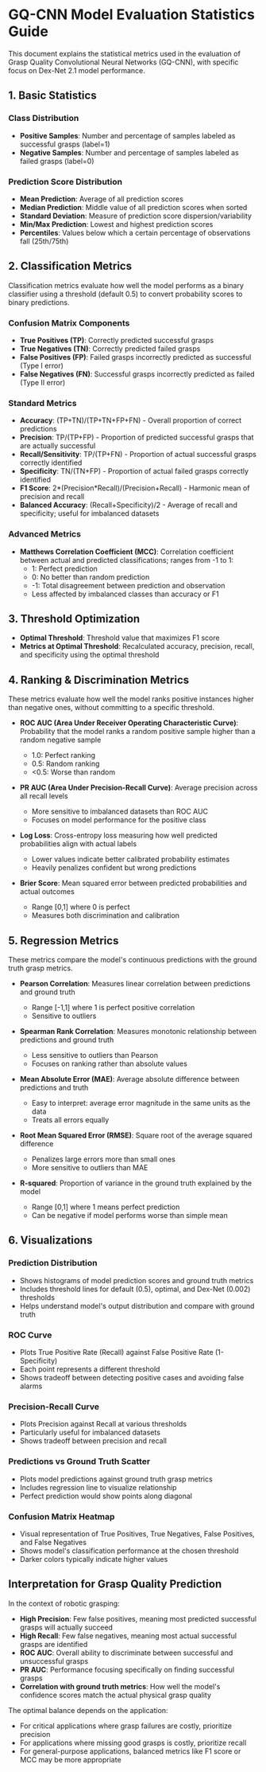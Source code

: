 # GQ-CNN Model Evaluation Statistics Guide

This document explains the statistical metrics used in the evaluation of Grasp Quality Convolutional Neural Networks (GQ-CNN), with specific focus on Dex-Net 2.1 model performance.

## 1. Basic Statistics

### Class Distribution
- **Positive Samples**: Number and percentage of samples labeled as successful grasps (label=1)
- **Negative Samples**: Number and percentage of samples labeled as failed grasps (label=0)

### Prediction Score Distribution
- **Mean Prediction**: Average of all prediction scores
- **Median Prediction**: Middle value of all prediction scores when sorted
- **Standard Deviation**: Measure of prediction score dispersion/variability
- **Min/Max Prediction**: Lowest and highest prediction scores
- **Percentiles**: Values below which a certain percentage of observations fall (25th/75th)

## 2. Classification Metrics

Classification metrics evaluate how well the model performs as a binary classifier using a threshold (default 0.5) to convert probability scores to binary predictions.

### Confusion Matrix Components
- **True Positives (TP)**: Correctly predicted successful grasps
- **True Negatives (TN)**: Correctly predicted failed grasps
- **False Positives (FP)**: Failed grasps incorrectly predicted as successful (Type I error)
- **False Negatives (FN)**: Successful grasps incorrectly predicted as failed (Type II error)

### Standard Metrics
- **Accuracy**: (TP+TN)/(TP+TN+FP+FN) - Overall proportion of correct predictions
- **Precision**: TP/(TP+FP) - Proportion of predicted successful grasps that are actually successful
- **Recall/Sensitivity**: TP/(TP+FN) - Proportion of actual successful grasps correctly identified
- **Specificity**: TN/(TN+FP) - Proportion of actual failed grasps correctly identified
- **F1 Score**: 2*(Precision*Recall)/(Precision+Recall) - Harmonic mean of precision and recall
- **Balanced Accuracy**: (Recall+Specificity)/2 - Average of recall and specificity; useful for imbalanced datasets

### Advanced Metrics
- **Matthews Correlation Coefficient (MCC)**: Correlation coefficient between actual and predicted classifications; ranges from -1 to 1:
  - 1: Perfect prediction
  - 0: No better than random prediction
  - -1: Total disagreement between prediction and observation
  - Less affected by imbalanced classes than accuracy or F1

## 3. Threshold Optimization

- **Optimal Threshold**: Threshold value that maximizes F1 score
- **Metrics at Optimal Threshold**: Recalculated accuracy, precision, recall, and specificity using the optimal threshold

## 4. Ranking & Discrimination Metrics

These metrics evaluate how well the model ranks positive instances higher than negative ones, without committing to a specific threshold.

- **ROC AUC (Area Under Receiver Operating Characteristic Curve)**: Probability that the model ranks a random positive sample higher than a random negative sample
  - 1.0: Perfect ranking
  - 0.5: Random ranking
  - <0.5: Worse than random

- **PR AUC (Area Under Precision-Recall Curve)**: Average precision across all recall levels
  - More sensitive to imbalanced datasets than ROC AUC
  - Focuses on model performance for the positive class

- **Log Loss**: Cross-entropy loss measuring how well predicted probabilities align with actual labels
  - Lower values indicate better calibrated probability estimates
  - Heavily penalizes confident but wrong predictions

- **Brier Score**: Mean squared error between predicted probabilities and actual outcomes
  - Range [0,1] where 0 is perfect
  - Measures both discrimination and calibration

## 5. Regression Metrics

These metrics compare the model's continuous predictions with the ground truth grasp metrics.

- **Pearson Correlation**: Measures linear correlation between predictions and ground truth
  - Range [-1,1] where 1 is perfect positive correlation
  - Sensitive to outliers

- **Spearman Rank Correlation**: Measures monotonic relationship between predictions and ground truth
  - Less sensitive to outliers than Pearson
  - Focuses on ranking rather than absolute values

- **Mean Absolute Error (MAE)**: Average absolute difference between predictions and truth
  - Easy to interpret: average error magnitude in the same units as the data
  - Treats all errors equally

- **Root Mean Squared Error (RMSE)**: Square root of the average squared difference
  - Penalizes large errors more than small ones
  - More sensitive to outliers than MAE

- **R-squared**: Proportion of variance in the ground truth explained by the model
  - Range [0,1] where 1 means perfect prediction
  - Can be negative if model performs worse than simple mean

## 6. Visualizations

### Prediction Distribution
- Shows histograms of model prediction scores and ground truth metrics
- Includes threshold lines for default (0.5), optimal, and Dex-Net (0.002) thresholds
- Helps understand model's output distribution and compare with ground truth

### ROC Curve
- Plots True Positive Rate (Recall) against False Positive Rate (1-Specificity)
- Each point represents a different threshold
- Shows tradeoff between detecting positive cases and avoiding false alarms

### Precision-Recall Curve
- Plots Precision against Recall at various thresholds
- Particularly useful for imbalanced datasets
- Shows tradeoff between precision and recall

### Predictions vs Ground Truth Scatter
- Plots model predictions against ground truth grasp metrics
- Includes regression line to visualize relationship
- Perfect prediction would show points along diagonal

### Confusion Matrix Heatmap
- Visual representation of True Positives, True Negatives, False Positives, and False Negatives
- Shows model's classification performance at the chosen threshold
- Darker colors typically indicate higher values

## Interpretation for Grasp Quality Prediction

In the context of robotic grasping:

- **High Precision**: Few false positives, meaning most predicted successful grasps will actually succeed
- **High Recall**: Few false negatives, meaning most actual successful grasps are identified
- **ROC AUC**: Overall ability to discriminate between successful and unsuccessful grasps
- **PR AUC**: Performance focusing specifically on finding successful grasps
- **Correlation with ground truth metrics**: How well the model's confidence scores match the actual physical grasp quality

The optimal balance depends on the application:
- For critical applications where grasp failures are costly, prioritize precision
- For applications where missing good grasps is costly, prioritize recall
- For general-purpose applications, balanced metrics like F1 score or MCC may be more appropriate